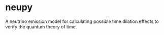 # neupy
A neutrino emission model for calculating possible time dilation effects to verify the quantum theory of time.
